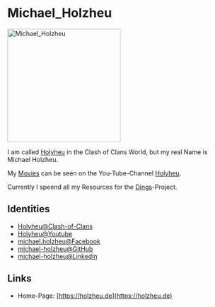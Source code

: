 # Michael_Holzheu

<img src="400000028.jpg" alt="Michael_Holzheu" style="width:256px; height: 256px;"/>

I am called [Holyheu](4.md) in the Clash of Clans World, but my real Name is Michael Holzheu.

My [Movies](700018.md) can be seen on the You-Tube-Channel [Holyheu](190000002.md).

Currently I speend all my Resources for the [Dings](300000006.md)-Project.

## Identities

- [Holyheu@Clash-of-Clans](4.md)
- [Holyheu@Youtube](190000002.md)
- [michael.holzheu@Facebook](1971099004.md)
- [michael-holzheu@GitHub](1971099003.md)
- [michael-holzheu@LinkedIn](1971099002.md)

## Links

- Home-Page: [https://holzheu.de](https://holzheu.de)
